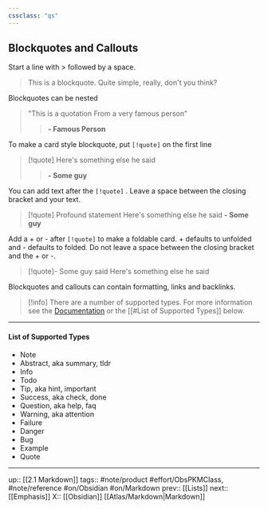 ```yaml
---
cssclass: "qs"
---
```

## Blockquotes and Callouts

Start a line with > followed by a space.

> This is a blockquote.
> Quite simple, really, don't you think?

Blockquotes can be nested

> "This is a quotation
> From a very famous person"
> > __- Famous Person__

To make a card style blockquote, put `[!quote]` on the first line

> [!quote]
> Here's something else
> he said
> > **- Some guy**

You can add text after the  `[!quote]` . Leave a space between the closing bracket and your text.

> [!quote] Profound statement 
> Here's something else
> he said
> __- Some guy__

Add a + or - after `[!quote]` to make a foldable card. + defaults to unfolded and - defaults to folded. Do not leave a space between the closing bracket and the + or -.

> [!quote]- Some guy said
> Here's something else
> he said

Blockquotes and callouts can contain formatting, links and backlinks.

> [!info]
> There are a number of supported types.
> For more information see the [Documentation](https://help.obsidian.md/Editing+and+formatting/Callouts)
> or the [[#List of Supported Types]] below.

---

#### List of Supported Types

- Note
- Abstract, aka summary, tldr
- Info
- Todo
- Tip, aka hint, important
- Success, aka check, done
- Question, aka help, faq
- Warning, aka attention
- Failure
- Danger
- Bug
- Example
- Quote

---
up:: [[2.1 Markdown]]
tags:: #note/product #effort/ObsPKMClass, #note/reference #on/Obsidian #on/Markdown 
prev:: [[Lists]]
next:: [[Emphasis]]
X:: [[Obsidian]] [[Atlas/Markdown|Markdown]]

